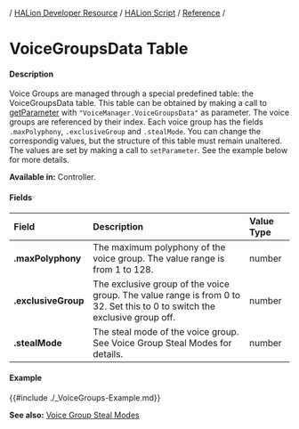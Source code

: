 / [HALion Developer Resource](../../HALion-Developer-Resource.md) / [HALion Script](./HALion-Script.md) / [Reference](./Reference.md) /

# VoiceGroupsData Table

#### Description

Voice Groups are managed through a special predefined table: the VoiceGroupsData table. This table can be obtained by making a call to [getParameter](./getParameter.md) with ``"VoiceManager.VoiceGroupsData"`` as parameter. The voice groups are referenced by their index. Each voice group has the fields ``.maxPolyphony``, ``.exclusiveGroup`` and ``.stealMode``. You can change the correspondig values, but the structure of this table must remain unaltered. The values are set by making a call to ``setParameter``. See the example below for more details.

**Available in:** Controller.

#### Fields

|Field|Description|Value Type|
|:-|:-|:-|
|**.maxPolyphony**|The maximum polyphony of the voice group. The value range is from 1 to 128.|number|
|**.exclusiveGroup**|The exclusive group of the voice group. The value range is from 0 to 32. Set this to 0 to switch the exclusive group off.|number|
|**.stealMode**|The steal mode of the voice group. See Voice Group Steal Modes for details.|number|

#### Example

{{#include ./_VoiceGroups-Example.md}}

**See also:** [Voice Group Steal Modes](./Voice-Group-Steal-Modes.md)